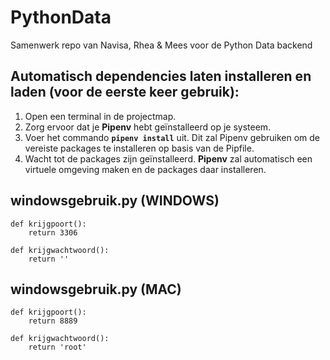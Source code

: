 # PythonData
Samenwerk repo van Navisa, Rhea &amp; Mees voor de Python Data backend

## Automatisch dependencies laten installeren en laden (voor de eerste keer gebruik):
1. Open een terminal in de projectmap.
2. Zorg ervoor dat je **Pipenv** hebt geïnstalleerd op je systeem.
3. Voer het commando **`pipenv install`** uit. Dit zal Pipenv gebruiken om de vereiste packages te installeren op basis van de Pipfile.
4. Wacht tot de packages zijn geïnstalleerd. **Pipenv** zal automatisch een virtuele omgeving maken en de packages daar installeren.

## windowsgebruik.py (WINDOWS)
    def krijgpoort():
        return 3306

    def krijgwachtwoord():
        return ''

## windowsgebruik.py (MAC)
    def krijgpoort():
        return 8889

    def krijgwachtwoord():
        return 'root'
